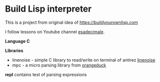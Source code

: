 # Build Lisp interpreter
This is a project from original idea of https://buildyourownlisp.com 

I follow lessons on Youtube channel [esadecimale](https://www.youtube.com/@esadecimale).

**Language C**

**Libraries**
- linenoise - simple C library to read/write on terminal of antirez [linenoise](http://github.com/antirez/linenoise)
- mpc - a micro parsing library from [orangeduck](https://github.com/orangeduck/mpc)

**repl**
contains test of parsing expressions

